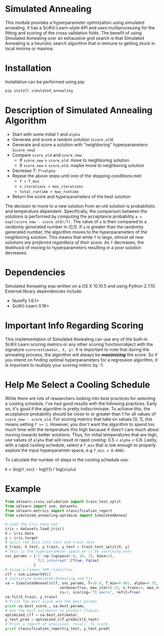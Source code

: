 Simulated Annealing
===
This module provides a hyperparameter optimization using simulated annealing.  It has a SciKit-Learn-style API and uses multiprocessing for the fitting and scoring of the cross validation folds.  The benefit of using Simulated Annealing over an exhaustive grid search is that Simulated Annealing is a heuristic search algorithm that is immune to getting stuck in local minima or maxima.  

Installation
===
Installation can be performed using pip:

```bash
pip install simulated_annealing
```

Description of Simulated Annealing Algorithm
===
- Start with some initial `T` and `alpha`
- Generate and score a random solution (`score_old`)
- Generate and score a solution with "neighboring" hyperparameters (`score_new`)
- Compare `score_old` and `score_new`:
    - If `score_new` > `score_old`: move to neighboring solution
    - If `score_new` < `score_old`: maybe move to neighboring solution
- Decrease T: `T*=alpha`
- Repeat the above steps until one of the stopping conditions met:
    - `T < T_min`
    - `n_iterations > max_iterations`
    - `total_runtime > max_runtime`
- Return the score and hyperparameters of the best solution

The decision to move to a new solution from an old solution is probabilistic and temperature dependent.  Specifically, the comparison between the solutions is performed by computing the acceptance probability `a = exp((score_new - score_old)/T)`.  The value of `a` is then compared to a randomly generated number in [0,1].  If `a` is greater than the randomly generated number, the algorithm moves to the hyperparameters of the neighboring solution.  This means that while `T` is large, *almost all new solutions are preferred regardless of their score*.  As `T` decreases, the likelihood of moving to hyperparameters resulting in a poor solution decreases.  

Dependencies
===
Simulated Annealing was written on a OS X 10.10.5 and using Python 2.7.10.  External library dependencies include:
- NumPy 1.6.1+
- SciKit-Learn 0.16+

Important Info Regarding Scoring
===
This implementation of Simulated Annealing can use any of the built-in SciKit Learn scoring metrics or any other scoring function/object with the signature `score(estimator, X, y)`.  It is important to note that during the annealing process, the algorithm will always be ***maximizing*** the score.  So if you intend on finding optimal hyperparameters for a regression algorithm, it is important to multiply your scoring metric by -1.  


Help Me Select a Cooling Schedule
===
While there are lots of researchers looking into best practices for selecting a cooling schedule, I've had good results with the following practices.  Early on, it's good if the algorithm is pretty indiscriminate.  To achieve this, the acceptance probability should be close to or greater than 1 for all values of `score_new - score_old`.  For scoring metrics that take on values [0, 1], this means setting `T >> 1`.  However, you don't want the algorithm to spend too much time with the temperature this high because it does't care much about moving towards better solutions.  Thus, for initial temperatures that are high, use values of `alpha` that will result in rapid cooling: 0.5 < `alpha` < 0.8.  Lastly, with a rapid cooling schedule, select a `T_min` that is low enough to properly explore the input hyperparamter space, e.g `T_min = 0.0001`.

To calculate the number of steps in the cooling schedule use:

k = (log(`T_min`) - log(`T`)) / log(`alpha`)

Example
===
```python
from sklearn.cross_validation import train_test_split
from sklearn import svm, datasets
from sklearn.metrics import classification_report
from simulated_annealing.optimize import SimulatedAnneal

# Load the Iris data set
iris = datasets.load_iris()
X = iris.data
y = iris.target
# Split the data into test and train sets                         
X_train, X_test, y_train, y_test = train_test_split(X, y)
# This is the hyperparameter space we'll be searching over
svc_params = {'C':np.logspace(-8, 10, 19, base=2),
              'fit_intercept':[True, False]
             }
# Using a linear SVM classifier             
clf = svm.LinearSVC()
# Initialize Simulated Annealing and fit
sa = SimulatedAnneal(clf, svc_params, T=10.0, T_min=0.001, alpha=0.75,
                         verbose=True, max_iter=0.25, n_trans=5, max_runtime=300,
                         cv=3, scoring='f1_macro', refit=True)
sa.fit(X_train, y_train)
# Print the best score and the best params
print sa.best_score_, sa.best_params_
# Use the best estimator to predict classes
optimized_clf = sa.best_estimator_
y_test_pred = optimized_clf.predict(X_test)
# Print a report of precision, recall, f1_score
print classification_report(y_test, y_test_pred)
```
